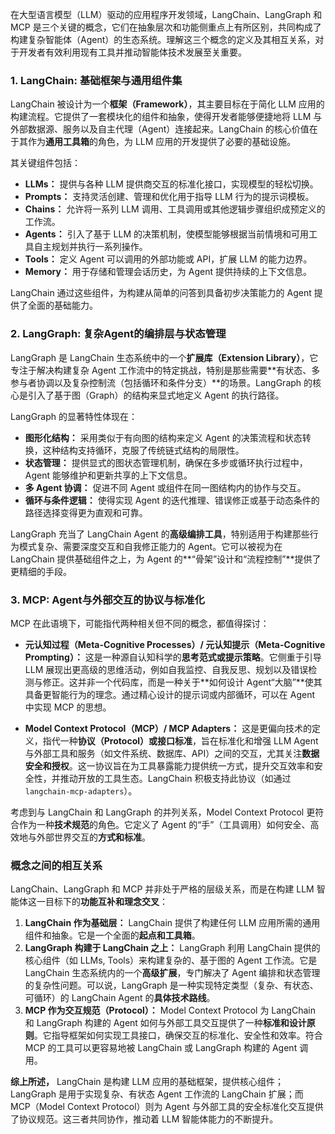 
在大型语言模型（LLM）驱动的应用程序开发领域，LangChain、LangGraph 和 MCP 是三个关键的概念，它们在抽象层次和功能侧重点上有所区别，共同构成了构建复杂智能体（Agent）的生态系统。理解这三个概念的定义及其相互关系，对于开发者有效利用现有工具并推动智能体技术发展至关重要。

### 1. LangChain: 基础框架与通用组件集

LangChain 被设计为一个**框架（Framework）**，其主要目标在于简化 LLM 应用的构建流程。它提供了一套模块化的组件和抽象，使得开发者能够便捷地将 LLM 与外部数据源、服务以及自主代理（Agent）连接起来。LangChain 的核心价值在于其作为**通用工具箱**的角色，为 LLM 应用的开发提供了必要的基础设施。

其关键组件包括：
*   **LLMs：** 提供与各种 LLM 提供商交互的标准化接口，实现模型的轻松切换。
*   **Prompts：** 支持灵活创建、管理和优化用于指导 LLM 行为的提示词模板。
*   **Chains：** 允许将一系列 LLM 调用、工具调用或其他逻辑步骤组织成预定义的工作流。
*   **Agents：** 引入了基于 LLM 的决策机制，使模型能够根据当前情境和可用工具自主规划并执行一系列操作。
*   **Tools：** 定义 Agent 可以调用的外部功能或 API，扩展 LLM 的能力边界。
*   **Memory：** 用于存储和管理会话历史，为 Agent 提供持续的上下文信息。

LangChain 通过这些组件，为构建从简单的问答到具备初步决策能力的 Agent 提供了全面的基础能力。

### 2. LangGraph: 复杂Agent的编排层与状态管理

LangGraph 是 LangChain 生态系统中的一个**扩展库（Extension Library）**，它专注于解决构建复杂 Agent 工作流中的特定挑战，特别是那些需要**有状态、多参与者协调以及复杂控制流（包括循环和条件分支）**的场景。LangGraph 的核心是引入了基于图（Graph）的结构来显式地定义 Agent 的执行路径。

LangGraph 的显著特性体现在：
*   **图形化结构：** 采用类似于有向图的结构来定义 Agent 的决策流程和状态转换，这种结构支持循环，克服了传统链式结构的局限性。
*   **状态管理：** 提供显式的图状态管理机制，确保在多步或循环执行过程中，Agent 能够维护和更新共享的上下文信息。
*   **多 Agent 协调：** 促进不同 Agent 或组件在同一图结构内的协作与交互。
*   **循环与条件逻辑：** 使得实现 Agent 的迭代推理、错误修正或基于动态条件的路径选择变得更为直观和可靠。

LangGraph 充当了 LangChain Agent 的**高级编排工具**，特别适用于构建那些行为模式复杂、需要深度交互和自我修正能力的 Agent。它可以被视为在 LangChain 提供基础组件之上，为 Agent 的**“骨架”设计和“流程控制”**提供了更精细的手段。

### 3. MCP: Agent与外部交互的协议与标准化

MCP 在此语境下，可能指代两种相关但不同的概念，都值得探讨：

*   **元认知过程（Meta-Cognitive Processes）/ 元认知提示（Meta-Cognitive Prompting）：** 这是一种源自认知科学的**思考范式或提示策略**。它侧重于引导 LLM 展现出更高级的思维活动，例如自我监控、自我反思、规划以及错误检测与修正。这并非一个代码库，而是一种关于**如何设计 Agent“大脑”**使其具备更智能行为的理念。通过精心设计的提示词或内部循环，可以在 Agent 中实现 MCP 的思想。

*   **Model Context Protocol（MCP）/ MCP Adapters：** 这是更偏向技术的定义，指代一种**协议（Protocol）或接口标准**，旨在标准化和增强 LLM Agent 与外部工具和服务（如文件系统、数据库、API）之间的交互，尤其关注**数据安全和授权**。这一协议旨在为工具暴露能力提供统一方式，提升交互效率和安全性，并推动开放的工具生态。LangChain 积极支持此协议（如通过 `langchain-mcp-adapters`）。

考虑到与 LangChain 和 LangGraph 的并列关系，Model Context Protocol 更符合作为一种**技术规范**的角色。它定义了 Agent 的“手”（工具调用）如何安全、高效地与外部世界交互的**方式和标准**。

### 概念之间的相互关系

LangChain、LangGraph 和 MCP 并非处于严格的层级关系，而是在构建 LLM 智能体这一目标下的**功能互补和理念交叉**：

1.  **LangChain 作为基础层：** LangChain 提供了构建任何 LLM 应用所需的通用组件和抽象。它是一个全面的**起点和工具箱**。
2.  **LangGraph 构建于 LangChain 之上：** LangGraph 利用 LangChain 提供的核心组件（如 LLMs, Tools）来构建复杂的、基于图的 Agent 工作流。它是 LangChain 生态系统内的一个**高级扩展**，专门解决了 Agent 编排和状态管理的复杂性问题。可以说，LangGraph 是一种实现特定类型（复杂、有状态、可循环）的 LangChain Agent 的**具体技术路线**。
3.  **MCP 作为交互规范（Protocol）：** Model Context Protocol 为 LangChain 和 LangGraph 构建的 Agent 如何与外部工具交互提供了一种**标准和设计原则**。它指导框架如何实现工具接口，确保交互的标准化、安全性和效率。符合 MCP 的工具可以更容易地被 LangChain 或 LangGraph 构建的 Agent 调用。


**综上所述，** LangChain 是构建 LLM 应用的基础框架，提供核心组件；LangGraph 是用于实现复杂、有状态 Agent 工作流的 LangChain 扩展；而 MCP（Model Context Protocol）则为 Agent 与外部工具的安全标准化交互提供了协议规范。这三者共同协作，推动着 LLM 智能体能力的不断提升。